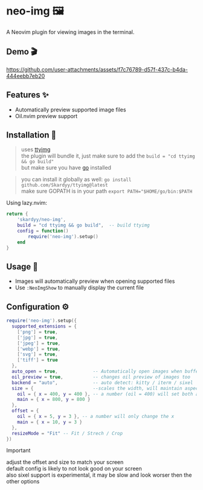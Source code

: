 # neo-img 🖼️  
A Neovim plugin for viewing images in the terminal.  

## Demo 🎬  

https://github.com/user-attachments/assets/f7c76789-d57f-437c-b4da-444eebb7eb20

## Features ✨  
- Automatically preview supported image files
- Oil.nvim preview support

## Installation 🚀  

> uses [ttyimg](https://github.com/Skardyy/ttyimg)  
> the plugin will bundle it, just make sure to add the `build = "cd ttyimg && go build"`  
> but make sure you have [go](https://go.dev/) installed  

> you can install it globally as well: `go install github.com/Skardyy/ttyimg@latest`  
> make sure GOPATH is in your path `export PATH="$HOME/go/bin:$PATH`  

Using lazy.nvim:
```lua
return {
    'skardyy/neo-img',
    build = "cd ttyimg && go build",  -- build ttyimg
    config = function()
        require('neo-img').setup()
    end
}
```

## Usage 💼  
- Images will automatically preview when opening supported files
- Use `:NeoImgShow` to manually display the current file

## Configuration ⚙️  
```lua
require('neo-img').setup({
  supported_extensions = {
    ['png'] = true,
    ['jpg'] = true,
    ['jpeg'] = true,
    ['webp'] = true,
    ['svg'] = true,
    ['tiff'] = true
  },
  auto_open = true,             -- Automatically open images when buffer is loaded
  oil_preview = true,           -- changes oil preview of images too
  backend = "auto",             -- auto detect: kitty / iterm / sixel
  size = {                      --scales the width, will maintain aspect ratio
    oil = { x = 400, y = 400 }, -- a number (oil = 400) will set both at once
    main = { x = 800, y = 800 }
  },
  offset = {
    oil = { x = 5, y = 3 }, -- a number will only change the x
    main = { x = 10, y = 3 }
  },
  resizeMode = "Fit" -- Fit / Strech / Crop
})
```

> [!Important]
> adjust the offset and size to match your screen  
> default config is likely to not look good on your screen  
> also sixel support is experimental, it may be slow and look worser then the other options  
